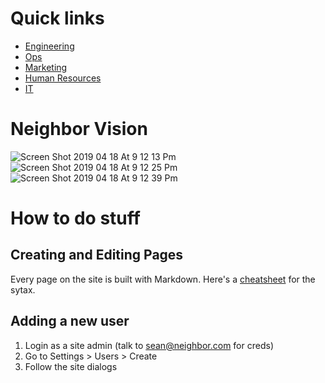 <!-- TITLE: Neighbor wiki -->
<!-- SUBTITLE: Welcome to the best company on earth -->

# Quick links

* [Engineering](/engineering)
* [Ops](/ops)
* [Marketing](/marketing)
* [Human Resources](/peopleops)
* [IT](/it)

# Neighbor Vision
![Screen Shot 2019 04 18 At 9 12 13 Pm](/uploads/screen-shot-2019-04-18-at-9-12-13-pm.png "Screen Shot 2019 04 18 At 9 12 13 Pm")
![Screen Shot 2019 04 18 At 9 12 25 Pm](/uploads/screen-shot-2019-04-18-at-9-12-25-pm.png "Screen Shot 2019 04 18 At 9 12 25 Pm")
![Screen Shot 2019 04 18 At 9 12 39 Pm](/uploads/screen-shot-2019-04-18-at-9-12-39-pm.png "Screen Shot 2019 04 18 At 9 12 39 Pm")
# How to do stuff

## Creating and Editing Pages
Every page on the site is built with Markdown.  Here's a [cheatsheet](https://github.com/adam-p/markdown-here/wiki/Markdown-Cheatsheet) for the sytax.

## Adding a new user
1. Login as a site admin (talk to sean@neighbor.com for creds)
1. Go to Settings > Users > Create
1. Follow the site dialogs